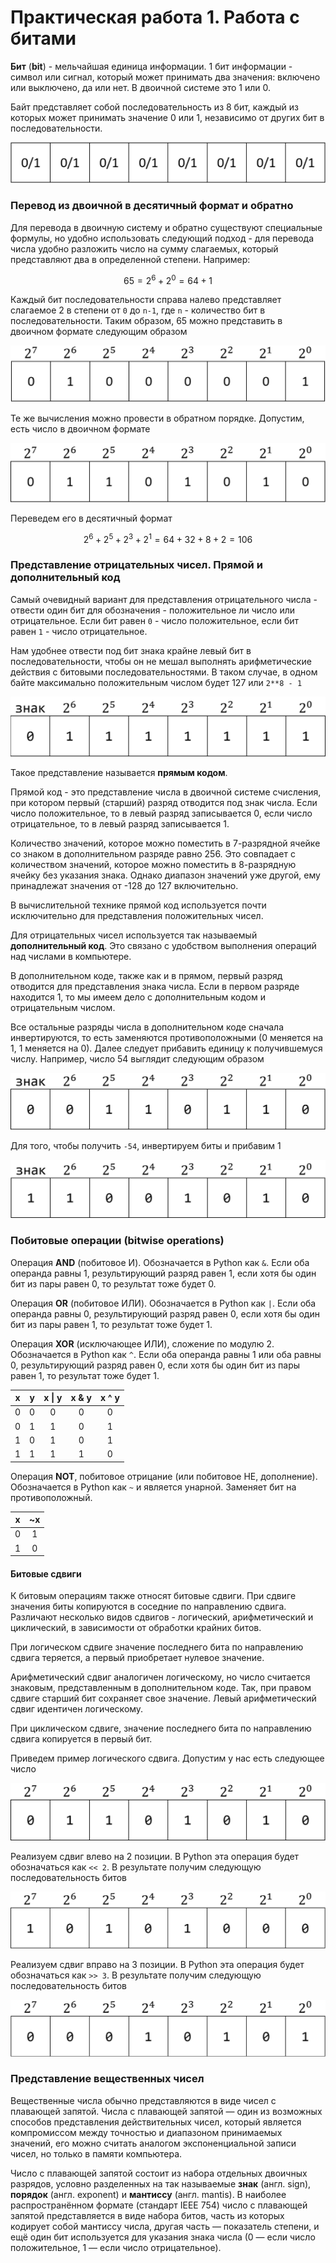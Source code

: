 # Практическая работа 1. Работа с битами

**Бит** \(**bit**\) - мельчайшая единица информации. 1 бит информации - символ или сигнал, который может принимать два значения: включено или выключено, да или нет. В двоичной системе это 1 или 0.

Байт представляет собой последовательность из 8 бит, каждый из которых может принимать значение 0 или 1, независимо от других бит в последовательности.

![](../.gitbook/assets/image%20%2834%29.png)

### Перевод из двоичной в десятичный формат и обратно

Для перевода в двоичную систему и обратно существуют специальные формулы, но удобно использовать следующий подход - для перевода числа удобно разложить число на сумму слагаемых, который представляют два в определенной степени. Например:

$$
65 = 2^6 + 2^0 = 64 + 1
$$

Каждый бит последовательности справа налево представляет слагаемое 2 в степени от `0` до `n-1`, где `n` - количество бит в последовательности. Таким образом, 65 можно представить в двоичном формате следующим образом

![](../.gitbook/assets/image%20%2831%29.png)

Те же вычисления можно провести в обратном порядке. Допустим, есть число в двоичном формате

![](../.gitbook/assets/image%20%2827%29.png)

Переведем его в десятичный формат

$$
2^6 +2^5 + 2^3 + 2^1 = 64 + 32 + 8 + 2 = 106
$$

### Представление отрицательных чисел. Прямой и дополнительный код

Самый очевидный вариант для представления отрицательного числа - отвести один бит для обозначения - положительное ли число или отрицательное. Если бит равен `0` - число положительное, если бит равен `1` - число отрицательное.

Нам удобнее отвести под бит знака крайне левый бит в последовательности, чтобы он не мешал выполнять арифметические действия с битовыми последовательностями. В таком случае, в одном байте максимально положительным числом будет 127 или `2**8 - 1`

![](../.gitbook/assets/image%20%2830%29.png)

Такое представление называется **прямым кодом**.

Прямой код - это представление числа в двоичной системе счисления, при котором первый \(старший\) разряд отводится под знак числа. Если число положительное, то в левый разряд записывается 0, если число отрицательное, то в левый разряд записывается 1.

Количество значений, которое можно поместить в 7-разрядной ячейке со знаком в дополнительном разряде равно 256. Это совпадает с количеством значений, которое можно поместить в 8-разрядную ячейку без указания знака. Однако диапазон значений уже другой, ему принадлежат значения от -128 до 127 включительно.

В вычислительной технике прямой код используется почти исключительно для представления положительных чисел.

Для отрицательных чисел используется так называемый **дополнительный код**. Это связано с удобством выполнения операций над числами в компьютере.

В дополнительном коде, также как и в прямом, первый разряд отводится для представления знака числа. Если в первом разряде находится 1, то мы имеем дело с дополнительным кодом и отрицательным числом.

Все остальные разряды числа в дополнительном коде сначала инвертируются, то есть заменяются противоположными \(0 меняется на 1, 1 меняется на 0\). Далее следует прибавить единицу к получившемуся числу. Например, число 54 выглядит следующим образом

![](../.gitbook/assets/image%20%2833%29.png)

Для того, чтобы получить `-54`, инвертируем биты и прибавим 1

![](../.gitbook/assets/image%20%2835%29.png)

### Побитовые операции \(bitwise operations\)

Операция **AND** \(побитовое И\). Обозначается в Python как `&`. Если оба операнда равны 1, результирующий разряд равен 1, если хотя бы один бит из пары равен 0, то результат тоже будет 0.

Операция **OR** \(побитовое ИЛИ\). Обозначается в Python как `|`. Если оба операнда равны 0, результирующий разряд равен 0, если хотя бы один бит из пары равен 1, то результат тоже будет 1.

Операция **XOR** \(исключающее ИЛИ\), сложение по модулю 2. Обозначается в Python как `^`. Если оба операнда равны 1 или оба равны 0, результирующий разряд равен 0, если хотя бы один бит из пары равен 1, то результат тоже будет 1.

| x | y | x \| y | x & y | x ^ y |
| :---: | :---: | :---: | :---: | :---: |
| 0 | 0 | 0 | 0 | 0 |
| 0 | 1 | 1 | 0 | 1 |
| 1 | 0 | 1 | 0 | 1 |
| 1 | 1 | 1 | 1 | 0 |

Операция **NOT**, побитовое отрицание \(или побитовое НЕ, дополнение\). Обозначается в Python как `~` и является унарной. Заменяет бит на противоположный.

| x | ~x |
| :---: | :---: |
| 0 | 1 |
| 1 | 0 |

#### Битовые сдвиги

К битовым операциям также относят битовые сдвиги. При сдвиге значения биты копируются в соседние по направлению сдвига. Различают несколько видов сдвигов - логический, арифметический и циклический, в зависимости от обработки крайних битов.

При логическом сдвиге значение последнего бита по направлению сдвига теряется, а первый приобретает нулевое значение.

Арифметический сдвиг аналогичен логическому, но число считается знаковым, представленным в дополнительном коде. Так, при правом сдвиге старший бит сохраняет свое значение. Левый арифметический сдвиг идентичен логическому.

При циклическом сдвиге, значение последнего бита по направлению сдвига копируется в первый бит. 

Приведем пример логического сдвига. Допустим у нас есть следующее число

![](../.gitbook/assets/image%20%2828%29.png)

Реализуем сдвиг влево на 2 позиции. В Python эта операция будет обозначаться как `<< 2`. В результате получим следующую последовательность битов

![](../.gitbook/assets/image%20%2829%29.png)

Реализуем сдвиг вправо на 3 позиции. В Python эта операция будет обозначаться как `>> 3`. В результате получим следующую последовательность битов

![](../.gitbook/assets/image%20%2832%29.png)

### Представление вещественных чисел

Вещественные числа обычно представляются в виде чисел с плавающей запятой. Числа с плавающей запятой — один из возможных способов представления действительных чисел, который является компромиссом между точностью и диапазоном принимаемых значений, его можно считать аналогом экспоненциальной записи чисел, но только в памяти компьютера.

Число с плавающей запятой состоит из набора отдельных двоичных разрядов, условно разделенных на так называемые **знак** \(англ. sign\), **порядок** \(англ. exponent\) и **мантиссу** \(англ. mantis\). В наиболее распространённом формате \(стандарт IEEE 754\) число с плавающей запятой представляется в виде набора битов, часть из которых кодирует собой мантиссу числа, другая часть — показатель степени, и ещё один бит используется для указания знака числа \(0 — если число положительное, 1 — если число отрицательное\).



